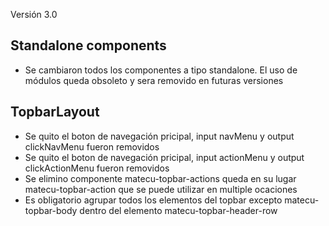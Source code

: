 Versión 3.0

## Standalone components

- Se cambiaron todos los componentes a tipo standalone. El uso de módulos queda obsoleto y sera removido en futuras versiones

## TopbarLayout

- Se quito el boton de navegación pricipal, input navMenu y output clickNavMenu fueron removidos
- Se quito el boton de navegación pricipal, input actionMenu y output clickActionMenu fueron removidos
- Se elimino componente matecu-topbar-actions queda en su lugar matecu-topbar-action que se puede utilizar en multiple ocaciones
- Es obligatorio agrupar todos los elementos del topbar excepto matecu-topbar-body dentro del elemento matecu-topbar-header-row